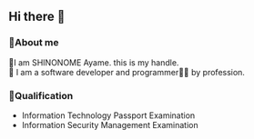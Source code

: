 ## Hi there 👋

### 💬About me

💬I am SHINONOME Ayame. this is my handle.  
💼 I am a software developer and programmer👩‍💻 by profession.

### 🌱Qualification

- Information Technology Passport Examination
- Information Security Management Examination

<!--
**Iris2664/Iris2664** is a ✨ _special_ ✨ repository because its `README.md` (this file) appears on your GitHub profile.

Here are some ideas to get you started:

- 🔭 I’m currently working on ...
- 🌱 I’m currently learning ...
- 👯 I’m looking to collaborate on ...
- 🤔 I’m looking for help with ...
- 💬 Ask me about ...
- 📫 How to reach me: ...
- 😄 Pronouns: ...
- ⚡ Fun fact: ...
-->
